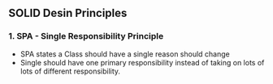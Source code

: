 ## SOLID Desin Principles 

### 1. SPA - Single Responsibility Principle 
* SPA states a Class should have a single reason should change 
* Single should have one primary responsibility instead of taking on lots of lots of different responsibility.


